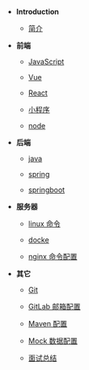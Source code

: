 - **Introduction**

  - [简介](README.md)

* **前端**

  - [JavaScript](zh-cn/frontEnd/page)

  - [Vue](zh-cn/frontEnd/page1)

  - [React](zh-cn/frontEnd/page1)

  - [小程序](zh-cn/frontEnd/page1)

  - [node](zh-cn/frontEnd/page1)

* **后端**

  - [java](zh-cn/rearEnd/page1)

  - [spring](zh-cn/rearEnd/page1)

  - [springboot](zh-cn/rearEnd/page1)

* **服务器**

  - [linux 命令](zh-cn/rearEnd/page1)

  - [docke](zh-cn/rearEnd/page1)

  - [nginx 命令配置](zh-cn/rearEnd/page1)

* **其它**

  - [Git](zh-cn/rearEnd/page1)

  - [GitLab 邮箱配置](zh-cn/rearEnd/page1)

  - [Maven 配置](zh-cn/rearEnd/page1)

  - [Mock 数据配置](zh-cn/rearEnd/page1)

  - [面试总结](zh-cn/rearEnd/page1)
